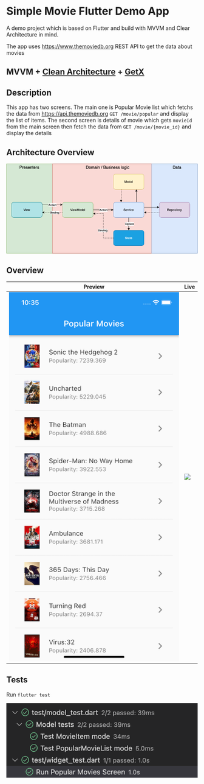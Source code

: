 # Simple Movie Flutter Demo App

A demo project which is based on Flutter and build with MVVM and Clear Architecture in mind.

The app uses https://www.themoviedb.org REST API to get the data about movies

## MVVM + [Clean Architecture](https://blog.cleancoder.com/uncle-bob/2012/08/13/the-clean-architecture.html) + [GetX](https://pub.dev/packages/get)

## Description


This app has two screens. The main one is Popular Movie list which fetchs the data from https://api.themoviedb.org `GET /movie/popular` and display the list of items. The second screen is details of movie which gets `movieId` from the main screen then fetch the data from `GET
/movie/{movie_id}` and display the details

## Architecture Overview

![](TheCleanArchitecture.png)

## Overview

| Preview           | Live             |
|-------------------|------------------|
| ![](flutter.png)  | ![](flutter.gif) |

## Tests

Run `flutter test`

![](tests.png) 